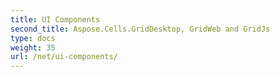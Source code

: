 ```yaml
---
title: UI Components
second_title: Aspose.Cells.GridDesktop, GridWeb and GridJs
type: docs
weight: 35
url: /net/ui-components/
---
```



